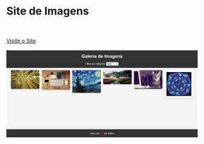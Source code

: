 # Site de Imagens
<br><br>
[Visite o Site](https://xation222.github.io/site-images)
<br><br>
![imagem do site](readme.png)
